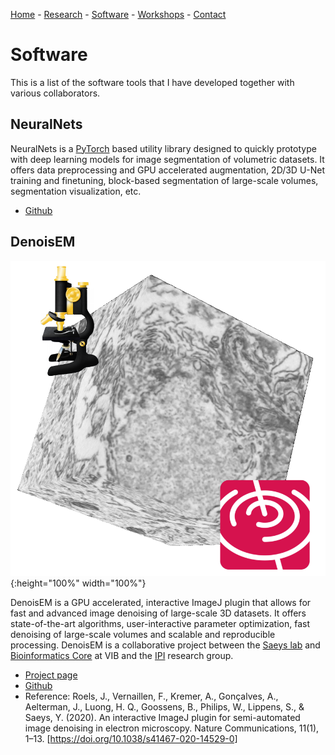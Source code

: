 [Home](index) - [Research](research) - [Software](software) - [Workshops](workshops) - [Contact](contact)

# Software

This is a list of the software tools that I have developed together with various collaborators. 

## NeuralNets

NeuralNets is a [PyTorch](https://pytorch.org/) based utility library designed to quickly prototype with deep learning models for image segmentation of volumetric datasets. It offers data preprocessing and GPU accelerated augmentation, 2D/3D U-Net training and finetuning, block-based segmentation of large-scale volumes, segmentation visualization, etc. 

- [Github](https://github.com/JorisRoels/neuralnets)

## DenoisEM

![DenoisEM](denoisem.png "DenoisEM"){:height="100%" width="100%"}

DenoisEM is a GPU accelerated, interactive ImageJ plugin that allows for fast and advanced image denoising of large-scale 3D datasets. It offers state-of-the-art algorithms, user-interactive parameter optimization, fast denoising of large-scale volumes and scalable and reproducible processing. DenoisEM is a collaborative project between the [Saeys lab](https://vib.be/labs/yvan-saeys-lab) and [Bioinformatics Core](https://vib.be/labs/vib-bioinformatics-core) at VIB and the [IPI](https://ipi.ugent.be/) research group. 

- [Project page](https://bioimagingcore.be/DenoisEM/)
- [Github](https://github.com/vibbits/EMDenoising)
- Reference: Roels, J., Vernaillen, F., Kremer, A., Gonçalves, A., Aelterman, J., Luong, H. Q., Goossens, B., Philips, W., Lippens, S., & Saeys, Y. (2020). An interactive ImageJ plugin for semi-automated image denoising in electron microscopy. Nature Communications, 11(1), 1–13. [https://doi.org/10.1038/s41467-020-14529-0]
